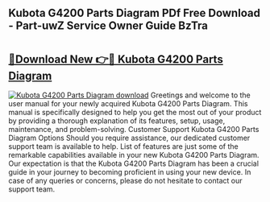 ## Kubota G4200 Parts Diagram PDf Free Download - Part-uwZ Service Owner Guide BzTra

# <h2><a href="http://dfqb7j.blite.top/?on=Kubota+G4200+Parts+Diagram">🔗Download New 👉🔴 Kubota G4200 Parts Diagram</a></h2>

[![Kubota G4200 Parts Diagram download](https://i.imgur.com/lujVjoI.png)](http://dfqb7j.blite.top/?on=Kubota+G4200+Parts+Diagram)
Greetings and welcome to the user manual for your newly acquired Kubota G4200 Parts Diagram. This manual is specifically designed to help you get the most out of your product by providing a thorough explanation of its features, setup, usage, maintenance, and problem-solving. Customer Support Kubota G4200 Parts Diagram Options Should you require assistance, our dedicated customer support team is available to help. List of features are just some of the remarkable capabilities available in your new Kubota G4200 Parts Diagram. Our expectation is that the Kubota G4200 Parts Diagram has been a crucial guide in your journey to becoming proficient in using your new device. In case of any queries or concerns, please do not hesitate to contact our support team.
